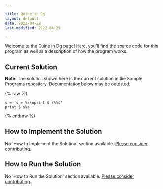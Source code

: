 ```yaml
---

title: Quine in Dg
layout: default
date: 2022-04-28
last-modified: 2022-04-29

---
```


Welcome to the Quine in Dg page! Here, you'll find the source code for this program as well as a description of how the program works.

## Current Solution

**Note**: The solution shown here is the current solution in the Sample Programs repository. Documentation below may be outdated.

{% raw %}

```Dg
s = 's = %r\nprint $ s%%s'
print $ s%s
```

{% endraw %}

## How to Implement the Solution

No 'How to Implement the Solution' section available. [Please consider contributing](https://github.com/TheRenegadeCoder/sample-programs-website).

## How to Run the Solution

No 'How to Run the Solution' section available. [Please consider contributing](https://github.com/TheRenegadeCoder/sample-programs-website).